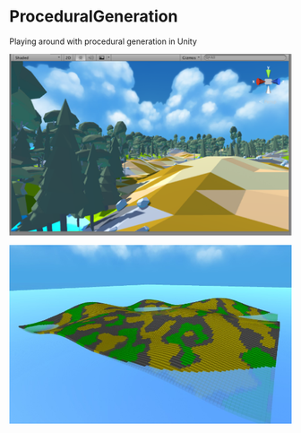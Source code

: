 # ProceduralGeneration
Playing around with procedural generation in Unity

![Alt text](/procgen1.png?raw=true "Most Recent Iteration - July 11th 2016")

![Alt text](/procgenisland.jpg?raw=true "First view of perlin noise being used - Feb. 2016")

